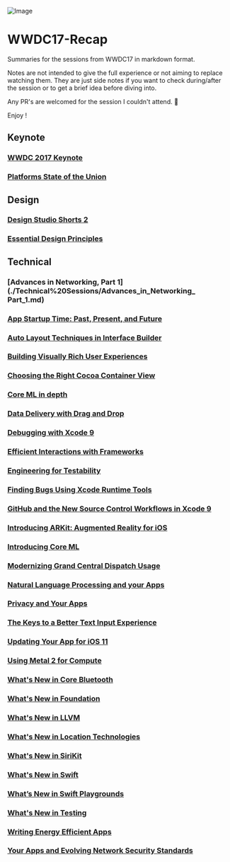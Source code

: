 ![Image](https://developer.apple.com/wwdc/images/wwdc17-og.jpg)

# WWDC17-Recap
Summaries for the sessions from WWDC17 in markdown format.

Notes are not intended to give the full experience or not aiming to replace watching them. They are just side notes if you want to check during/after the session or to get a brief idea before diving into.

Any PR's are welcomed for the session I couldn't attend. :pray:

Enjoy !


## Keynote
### [WWDC 2017 Keynote](./Keynote/Keynote.md)
### [Platforms State of the Union](./Keynote/Platforms_State_of_the_Union.md)

## Design
### [Design Studio Shorts 2](./Design%20Sessions/Design_Studio_Shorts_Part_2.md)
### [Essential Design Principles](./Design%20Sessions/Essential_Design_Principles.md)

## Technical
### [Advances in Networking, Part 1](./Technical%20Sessions/Advances_in_Networking_ Part_1.md)
### [App Startup Time: Past, Present, and Future](./Technical%20Sessions/App_Startup_TIme_Past_Present_Future.md)
### [Auto Layout Techniques in Interface Builder](./Technical%20Sessions/Autolayout_Techniques_in_Interface_Builder.md)
### [Building Visually Rich User Experiences](./Technical%20Sessions/Building_Visually_Rich_Interfaces.md)
### [Choosing the Right Cocoa Container View](./Technical%20Sessions/Choosing_the_right_cocoa_container_view.md)
### [Core ML in depth](./Technical%20Sessions/Core_ML_in_Depth.md)
### [Data Delivery with Drag and Drop](./Technical%20Sessions/Data_Delivery_with_Drag_Drop.md)
### [Debugging with Xcode 9](./Technical%20Sessions/Debugging_with_XCode9.md)
### [Efficient Interactions with Frameworks](./Technical%20Sessions/Efficient_Interactions_with_Frameworks.md)
### [Engineering for Testability](./Technical%20Sessions/Engineering_for_testability.md)
### [Finding Bugs Using Xcode Runtime Tools](./Technical%20Sessions/Finding_bugs_using_XCode_runtime_tools.md)
### [GitHub and the New Source Control Workflows in Xcode 9](./Technical%20Sessions/GitHub_in_Xcode_9.md)
### [Introducing ARKit: Augmented Reality for iOS](./Technical%20Sessions/Introduction_to_ARKit.md)
### [Introducing Core ML](./Technical%20Sessions/Machine_Learning.md)
### [Modernizing Grand Central Dispatch Usage](./Technical%20Sessions/Modernizing_GCD_Usage.md)
### [Natural Language Processing and your Apps](./Technical%20Sessions/Natural_Language_Processing.md)
### [Privacy and Your Apps](./Technical%20Sessions/Privacy_and_your_apps.md)
### [The Keys to a Better Text Input Experience](./Technical%20Sessions/The_Keys_to_a_Better_Text_Input_Experience.md)
### [Updating Your App for iOS 11](./Technical%20Sessions/Updating_Your_Apps_to_iOS11.md)
### [Using Metal 2 for Compute](./Technical%20Sessions/Using_Metal_2_for_Compute.md)
### [What's New in Core Bluetooth](./Technical%20Sessions/Whats_New_in_Core_Bluetooth.md)
### [What's New in Foundation](./Technical%20Sessions/Whats_New_in_Foundation.md)
### [What's New in LLVM](./Technical%20Sessions/Whats_New_in_LLVM.md)
### [What's New in Location Technologies](./Technical%20Sessions/Whats_New_in_Location_Technologies.md)
### [What's New in SiriKit](./Technical%20Sessions/Whats_New_in_SiriKit.md)
### [What's New in Swift](./Technical%20Sessions/Whats_New_in_Swift.md)
### [What’s New in Swift Playgrounds](./Technical%20Sessions/Whats_New_in_Swift_Playgrounds.md)
### [What's New in Testing](./Technical%20Sessions/Whats_New_in_Testing.md)
### [Writing Energy Efficient Apps](./Technical%20Sessions/Writing_Energy_Efficient_Apps.md)
### [Your Apps and Evolving Network Security Standards](./Technical%20Sessions/Your_apps_and_evolving_network_standards.md)
